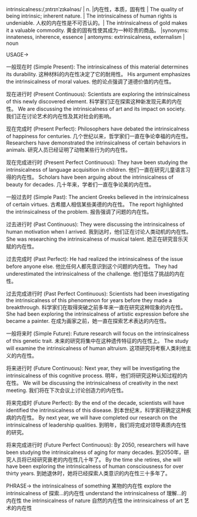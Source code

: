 intrinsicalness:/ˌɪntrɪnˈzɪkəlnəs/ | n. |内在性，本质，固有性 | The quality of being intrinsic; inherent nature. | The intrinsicalness of human rights is undeniable. 人权的内在性是不可否认的。|  The intrinsicalness of gold makes it a valuable commodity. 黄金的固有性使其成为一种珍贵的商品。 |synonyms: innateness, inherence, essence | antonyms: extrinsicalness, externalism | noun

USAGE->

一般现在时 (Simple Present):
The intrinsicalness of this material determines its durability. 这种材料的内在性决定了它的耐用性。
His argument emphasizes the intrinsicalness of moral values. 他的论点强调了道德价值的内在性。


现在进行时 (Present Continuous):
Scientists are exploring the intrinsicalness of this newly discovered element. 科学家们正在探索这种新发现元素的内在性。
We are discussing the intrinsicalness of art and its impact on society. 我们正在讨论艺术的内在性及其对社会的影响。


现在完成时 (Present Perfect):
Philosophers have debated the intrinsicalness of happiness for centuries. 几个世纪以来，哲学家们一直在争论幸福的内在性。
Researchers have demonstrated the intrinsicalness of certain behaviors in animals. 研究人员已经证明了动物某些行为的内在性。


现在完成进行时 (Present Perfect Continuous):
They have been studying the intrinsicalness of language acquisition in children. 他们一直在研究儿童语言习得的内在性。
Scholars have been arguing about the intrinsicalness of beauty for decades.  几十年来，学者们一直在争论美的内在性。


一般过去时 (Simple Past):
The ancient Greeks believed in the intrinsicalness of certain virtues. 古希腊人相信某些美德的内在性。
The report highlighted the intrinsicalness of the problem. 报告强调了问题的内在性。


过去进行时 (Past Continuous):
They were discussing the intrinsicalness of human motivation when I arrived. 我到达时，他们正在讨论人类动机的内在性。
She was researching the intrinsicalness of musical talent. 她正在研究音乐天赋的内在性。


过去完成时 (Past Perfect):
He had realized the intrinsicalness of the issue before anyone else. 他比任何人都先意识到这个问题的内在性。
They had underestimated the intrinsicalness of the challenge. 他们低估了挑战的内在性。


过去完成进行时 (Past Perfect Continuous):
Scientists had been investigating the intrinsicalness of this phenomenon for years before they made a breakthrough.  科学家们在取得突破之前多年来一直在研究这种现象的内在性。
She had been exploring the intrinsicalness of artistic expression before she became a painter. 在成为画家之前，她一直在探索艺术表达的内在性。


一般将来时 (Simple Future):
Future research will focus on the intrinsicalness of this genetic trait. 未来的研究将集中在这种遗传特征的内在性上。
The study will examine the intrinsicalness of human altruism. 这项研究将考察人类利他主义的内在性。


将来进行时 (Future Continuous):
Next year, they will be investigating the intrinsicalness of this cognitive process. 明年，他们将研究这种认知过程的内在性。
We will be discussing the intrinsicalness of creativity in the next meeting. 我们将在下次会议上讨论创造力的内在性。


将来完成时 (Future Perfect):
By the end of the decade, scientists will have identified the intrinsicalness of this disease. 到本世纪末，科学家将确定这种疾病的内在性。
By next year, we will have completed our research on the intrinsicalness of leadership qualities. 到明年，我们将完成对领导素质内在性的研究。


将来完成进行时 (Future Perfect Continuous):
By 2050, researchers will have been studying the intrinsicalness of aging for many decades. 到2050年，研究人员将已经研究衰老的内在性几十年了。
By the time she retires, she will have been exploring the intrinsicalness of human consciousness for over thirty years. 到她退休时，她将已经探索人类意识的内在性三十多年了。


PHRASE->
the intrinsicalness of something 某物的内在性
explore the intrinsicalness of  探索...的内在性
understand the intrinsicalness of 理解...的内在性
the intrinsicalness of nature 自然的内在性
the intrinsicalness of art 艺术的内在性
